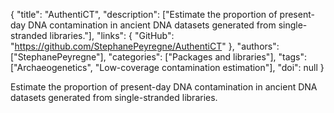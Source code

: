 {
  "title": "AuthentiCT",
  "description": ["Estimate the proportion of present-day DNA contamination in ancient DNA datasets generated from single-stranded libraries."],
  "links": {
    "GitHub": "https://github.com/StephanePeyregne/AuthentiCT"
  },
  "authors": ["StephanePeyregne"],
  "categories": ["Packages and libraries"],
  "tags": ["Archaeogenetics", "Low-coverage contamination estimation"],
  "doi": null
}

<!-- Generated by csv2md.R – do not edit by hand -->

Estimate the proportion of present-day DNA contamination in ancient DNA datasets generated from single-stranded libraries.